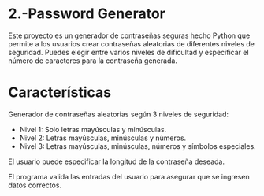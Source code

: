 # 2.-Password Generator
Este proyecto es un generador de contraseñas seguras hecho Python que permite a los usuarios crear contraseñas aleatorias de diferentes niveles de seguridad. Puedes elegir entre varios niveles de dificultad y especificar el número de caracteres para la contraseña generada.

# Características
Generador de contraseñas aleatorias según 3 niveles de seguridad:
  - Nivel 1: Solo letras mayúsculas y minúsculas.
  - Nivel 2: Letras mayúsculas, minúsculas y números.
  - Nivel 3: Letras mayúsculas, minúsculas, números y símbolos especiales.

El usuario puede especificar la longitud de la contraseña deseada.

El programa valida las entradas del usuario para asegurar que se ingresen datos correctos.
